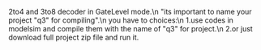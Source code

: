 2to4 and 3to8 decoder in GateLevel mode.\n
"its important to name your project "q3" for compiling".\n
you have to choices:\n
1.use codes in modelsim and compile them with the name of "q3" for project.\n
2.or just download full project zip file and run it.  
